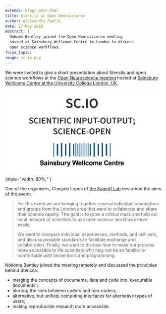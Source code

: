 ```yaml
---
extends: blog/_post.html
title: Stencila at Open Neuroscience
author: Aleksandra Pawlik
date: 27 May 2018
abstract: |
  Nokome Bentley joined the Open Neuroscience meeting
  hosted at Sainsbury Wellcome Centre in London to discuss
  open science workflows.
forum_topic:
image: sc-io.png
---
```


We were invited to give a short presentation about Stencila and open science workflows at the [Open Neuroscience meeting](https://kampff-lab.github.io/sc.io/) hosted at [Sainsbury Wellcome Centre at the University College London, UK](http://www.ucl.ac.uk/swc).

![Open Science](sc-io.png){style="width: 80%;" }

One of the organisers, Gonçalo Lopes of [the Kampff Lab](http://www.kampff-lab.org/) described the aims of the event:

> For this event we are bringing together several individual researchers and
> groups from the London area that want to collaborate and share their science
> openly. The goal is to grow a critical mass and help our local network of
> scientists to use open science workflows more easily.
>
> We want to compare individual experiences, methods, and skill sets, and
> discuss possible standards to facilitate exchange and collaboration.
> Finally, we want to discuss how to make our process more accessible to life
> scientists who may not be so familiar or comfortable with online tools and
> programming.

Nokome Bentley joined the meeting remotely and discussed the principles behind Stencila:

- merging the concepts of documents, data and code into 'executable documents';
- blurring the lines between coders and non-coders;
- alternative, but unified, computing interfaces for alternative types of users;
- making reproducible research more accessible.
